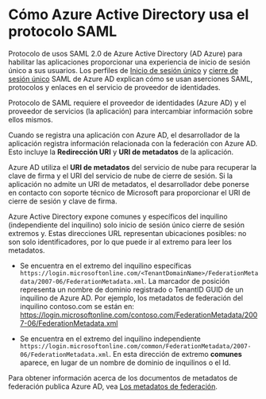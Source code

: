 <properties
    pageTitle="Referencia de protocolo de SAML de Azure AD | Microsoft Azure"
    description="Este artículo proporciona una descripción general de los perfiles de inicio de sesión único y solo SAML Sign-Out de Azure Active Directory."
    services="active-directory"
    documentationCenter=".net"
    authors="priyamohanram"
    manager="mbaldwin"
    editor=""/>

<tags
    ms.service="active-directory"
    ms.workload="identity"
    ms.tgt_pltfrm="na"
    ms.devlang="na"
    ms.topic="article"
    ms.date="06/23/2016"
    ms.author="priyamo"/>


# <a name="how-azure-active-directory-uses-the-saml-protocol"></a>Cómo Azure Active Directory usa el protocolo SAML

Protocolo de usos SAML 2.0 de Azure Active Directory (AD Azure) para habilitar las aplicaciones proporcionar una experiencia de inicio de sesión único a sus usuarios. Los perfiles de [Inicio de sesión único](active-directory-single-sign-on-protocol-reference.md) y [cierre de sesión único](active-directory-single-sign-out-protocol-reference.md) SAML de Azure AD explican cómo se usan aserciones SAML, protocolos y enlaces en el servicio de proveedor de identidades.

Protocolo de SAML requiere el proveedor de identidades (Azure AD) y el proveedor de servicios (la aplicación) para intercambiar información sobre ellos mismos.

Cuando se registra una aplicación con Azure AD, el desarrollador de la aplicación registra información relacionada con la federación con Azure AD. Esto incluye la **Redirección URI** y **URI de metadatos** de la aplicación.

Azure AD utiliza el **URI de metadatos** del servicio de nube para recuperar la clave de firma y el URI del servicio de nube de cierre de sesión. Si la aplicación no admite un URI de metadatos, el desarrollador debe ponerse en contacto con soporte técnico de Microsoft para proporcionar el URI de cierre de sesión y clave de firma.

Azure Active Directory expone comunes y específicos del inquilino (independiente del inquilino) solo inicio de sesión único cierre de sesión extremos y. Estas direcciones URL representan ubicaciones posibles: no son solo identificadores, por lo que puede ir al extremo para leer los metadatos.

 - Se encuentra en el extremo del inquilino específicas `https://login.microsoftonline.com/<TenantDomainName>/FederationMetadata/2007-06/FederationMetadata.xml`.  La <TenantDomainName> marcador de posición representa un nombre de dominio registrado o TenantID GUID de un inquilino de Azure AD. Por ejemplo, los metadatos de federación del inquilino contoso.com se están en: https://login.microsoftonline.com/contoso.com/FederationMetadata/2007-06/FederationMetadata.xml

- Se encuentra en el extremo del inquilino independiente `https://login.microsoftonline.com/common/FederationMetadata/2007-06/FederationMetadata.xml`. En esta dirección de extremo **comunes** aparece, en lugar de un nombre de dominio de inquilinos o el Id.

Para obtener información acerca de los documentos de metadatos de federación publica Azure AD, vea [Los metadatos de federación](active-directory-federation-metadata.md).
